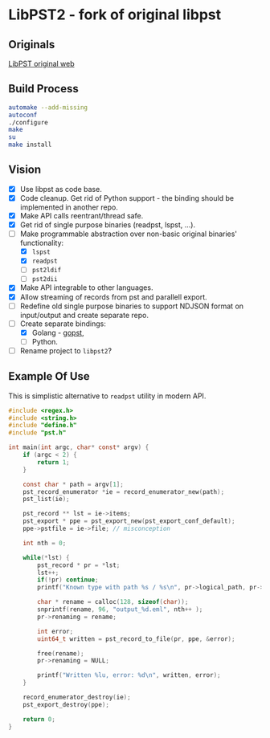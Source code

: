 # LibPST2 - fork of original libpst

## Originals
[LibPST original web](https://www.five-ten-sg.com/libpst/)


## Build Process
```bash
automake --add-missing
autoconf
./configure
make
su
make install
```

## Vision
  - [x] Use libpst as code base.
  - [x] Code cleanup. Get rid of Python support - the binding should be implemented in another repo.
  - [x] Make API calls reentrant/thread safe.
  - [x] Get rid of single purpose binaries (readpst, lspst, ...).
  - [ ] Make programmable abstraction over non-basic original binaries' functionality:
    - [x] `lspst`
    - [x] `readpst`
    - [ ] `pst2ldif`
    - [ ] `pst2dii`
  - [x] Make API integrable to other languages.
  - [x] Allow streaming of records from pst and parallell export.
  - [ ] Redefine old single purpose binaries to support NDJSON format on input/output and create separate repo.
  - [ ] Create separate bindings:
    - [x] Golang - [gopst](https://github.com/SpongeData-cz/gopst),
    - [ ] Python.
  - [ ] Rename project to `libpst2`?

## Example Of Use
This is simplistic alternative to `readpst` utility in modern API.

```c
#include <regex.h>
#include <string.h>
#include "define.h"
#include "pst.h"

int main(int argc, char* const* argv) {
    if (argc < 2) {
        return 1;
    }

    const char * path = argv[1];
    pst_record_enumerator *ie = record_enumerator_new(path);
    pst_list(ie);

    pst_record ** lst = ie->items;
    pst_export * ppe = pst_export_new(pst_export_conf_default);
    ppe->pstfile = ie->file; // misconception

    int nth = 0;

    while(*lst) {
        pst_record * pr = *lst;
        lst++;
        if(!pr) continue;
        printf("Known type with path %s / %s\n", pr->logical_path, pr->name);

        char * rename = calloc(128, sizeof(char));
        snprintf(rename, 96, "output_%d.eml", nth++ );
        pr->renaming = rename;

        int error;
        uint64_t written = pst_record_to_file(pr, ppe, &error);

        free(rename);
        pr->renaming = NULL;

        printf("Written %lu, error: %d\n", written, error);
    }

    record_enumerator_destroy(ie);
    pst_export_destroy(ppe);

    return 0;
}
```